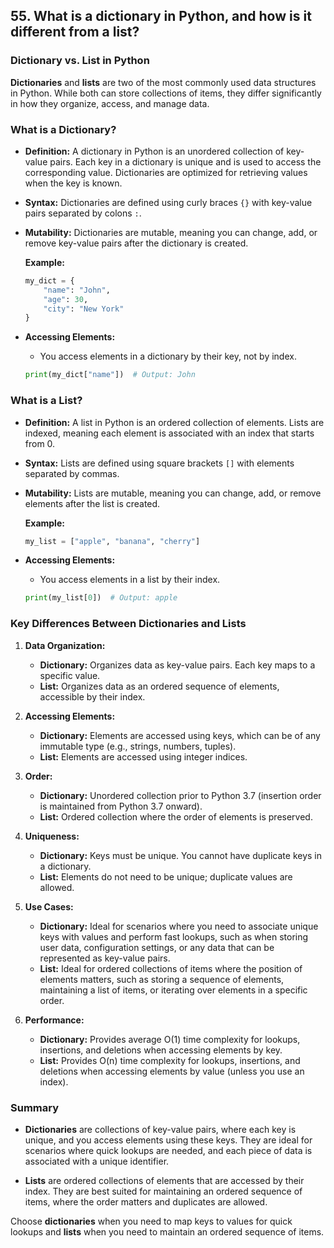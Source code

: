 ## 55. What is a dictionary in Python, and how is it different from a list?


### Dictionary vs. List in Python

**Dictionaries** and **lists** are two of the most commonly used data structures in Python. While both can store collections of items, they differ significantly in how they organize, access, and manage data.

### What is a Dictionary?

- **Definition:** A dictionary in Python is an unordered collection of key-value pairs. Each key in a dictionary is unique and is used to access the corresponding value. Dictionaries are optimized for retrieving values when the key is known.
- **Syntax:** Dictionaries are defined using curly braces `{}` with key-value pairs separated by colons `:`. 
- **Mutability:** Dictionaries are mutable, meaning you can change, add, or remove key-value pairs after the dictionary is created.

  **Example:**
  ```python
  my_dict = {
      "name": "John",
      "age": 30,
      "city": "New York"
  }
  ```

- **Accessing Elements:**
  - You access elements in a dictionary by their key, not by index.
  ```python
  print(my_dict["name"])  # Output: John
  ```

### What is a List?

- **Definition:** A list in Python is an ordered collection of elements. Lists are indexed, meaning each element is associated with an index that starts from 0.
- **Syntax:** Lists are defined using square brackets `[]` with elements separated by commas.
- **Mutability:** Lists are mutable, meaning you can change, add, or remove elements after the list is created.

  **Example:**
  ```python
  my_list = ["apple", "banana", "cherry"]
  ```

- **Accessing Elements:**
  - You access elements in a list by their index.
  ```python
  print(my_list[0])  # Output: apple
  ```

### Key Differences Between Dictionaries and Lists

1. **Data Organization:**
   - **Dictionary:** Organizes data as key-value pairs. Each key maps to a specific value.
   - **List:** Organizes data as an ordered sequence of elements, accessible by their index.

2. **Accessing Elements:**
   - **Dictionary:** Elements are accessed using keys, which can be of any immutable type (e.g., strings, numbers, tuples).
   - **List:** Elements are accessed using integer indices.

3. **Order:**
   - **Dictionary:** Unordered collection prior to Python 3.7 (insertion order is maintained from Python 3.7 onward).
   - **List:** Ordered collection where the order of elements is preserved.

4. **Uniqueness:**
   - **Dictionary:** Keys must be unique. You cannot have duplicate keys in a dictionary.
   - **List:** Elements do not need to be unique; duplicate values are allowed.

5. **Use Cases:**
   - **Dictionary:** Ideal for scenarios where you need to associate unique keys with values and perform fast lookups, such as when storing user data, configuration settings, or any data that can be represented as key-value pairs.
   - **List:** Ideal for ordered collections of items where the position of elements matters, such as storing a sequence of elements, maintaining a list of items, or iterating over elements in a specific order.

6. **Performance:**
   - **Dictionary:** Provides average O(1) time complexity for lookups, insertions, and deletions when accessing elements by key.
   - **List:** Provides O(n) time complexity for lookups, insertions, and deletions when accessing elements by value (unless you use an index).

### Summary

- **Dictionaries** are collections of key-value pairs, where each key is unique, and you access elements using these keys. They are ideal for scenarios where quick lookups are needed, and each piece of data is associated with a unique identifier.
  
- **Lists** are ordered collections of elements that are accessed by their index. They are best suited for maintaining an ordered sequence of items, where the order matters and duplicates are allowed.

Choose **dictionaries** when you need to map keys to values for quick lookups and **lists** when you need to maintain an ordered sequence of items.